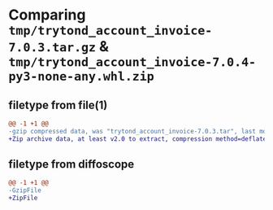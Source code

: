 # Comparing `tmp/trytond_account_invoice-7.0.3.tar.gz` & `tmp/trytond_account_invoice-7.0.4-py3-none-any.whl.zip`

## filetype from file(1)

```diff
@@ -1 +1 @@
-gzip compressed data, was "trytond_account_invoice-7.0.3.tar", last modified: Thu Apr  4 07:51:26 2024, max compression
+Zip archive data, at least v2.0 to extract, compression method=deflate
```

## filetype from diffoscope

```diff
@@ -1 +1 @@
-GzipFile
+ZipFile
```

